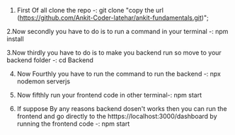 1. First    Of all clone the repo -: git clone "copy the url (https://github.com/Ankit-Coder-latehar/ankit-fundamentals.git)";

2.Now secondly you have to do is to run a command in your terminal -: npm install 

3.Now thirdly you have to do is to make you backend run so move to your backend folder -: cd Backend

4. Now Fourthly you have to run the command to run the backend -: npx nodemon serverjs

5. Now fifthly run your frontend code in other terminal-: npm start 

6. If suppose By any reasons backend dosen't works then you can run the frontend and go directly to the htttps://localhost:3000/dashboard by running the frontend code -: npm start 